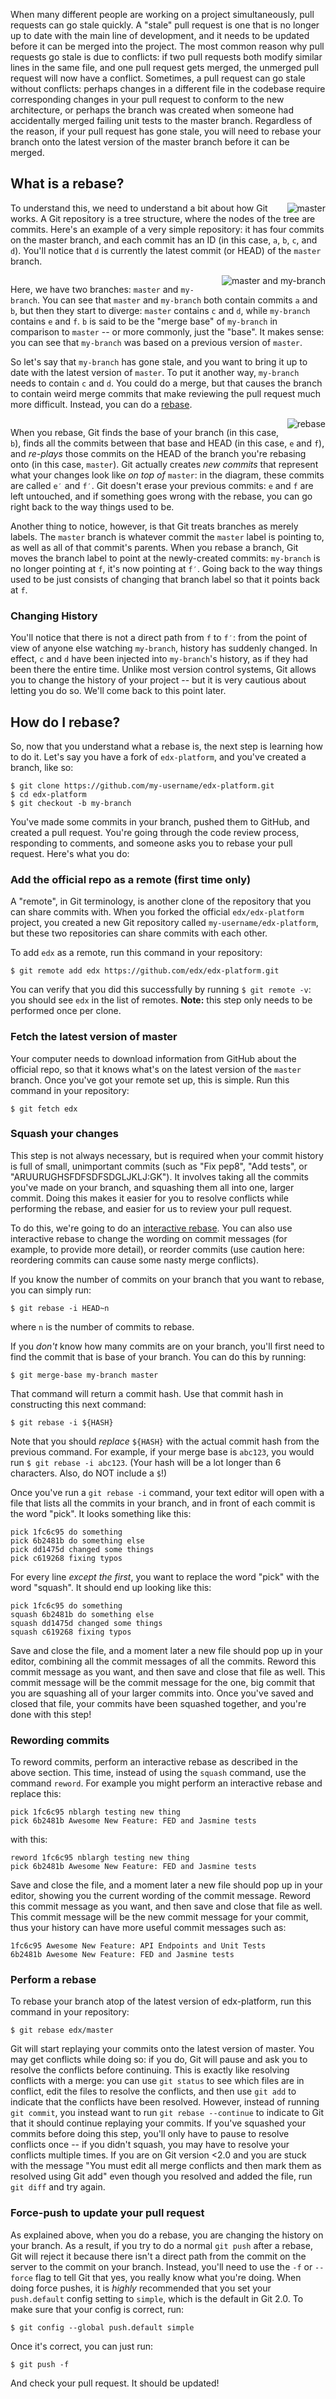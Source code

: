 When many different people are working on a project simultaneously, pull requests can go stale quickly. A "stale" pull request is one that is no longer up to date with the main line of development, and it needs to be updated before it can be merged into the project. The most common reason why pull requests go stale is due to conflicts: if two pull requests both modify similar lines in the same file, and one pull request gets merged, the unmerged pull request will now have a conflict. Sometimes, a pull request can go stale without conflicts: perhaps changes in a different file in the codebase require corresponding changes in your pull request to conform to the new architecture, or perhaps the branch was created when someone had accidentally merged failing unit tests to the master branch. Regardless of the reason, if your pull request has gone stale, you will need to rebase your branch onto the latest version of the master branch before it can be merged.

## What is a rebase?

<img alt="master" src="git-diagrams/master.png" style="float:right">

To understand this, we need to understand a bit about how Git works. A Git repository is a tree structure, where the nodes of the tree are commits. Here's an example of a very simple repository: it has four commits on the master branch, and each commit has an ID (in this case, `a`, `b`, `c`, and `d`). You'll notice that `d` is currently the latest commit (or HEAD) of the `master` branch.

<div style="clear:both"></div>
<img alt="master and my-branch" src="git-diagrams/branch.png" style="float:right">

Here, we have two branches: `master` and `my-branch`. You can see that `master` and `my-branch` both contain commits `a` and `b`, but then they start to diverge: `master` contains `c` and `d`, while `my-branch` contains `e` and `f`. `b` is said to be the "merge base" of `my-branch` in comparison to `master` -- or more commonly, just the "base". It makes sense: you can see that `my-branch` was based on a previous version of `master`.

So let's say that `my-branch` has gone stale, and you want to bring it up to date with the latest version of `master`. To put it another way, `my-branch` needs to contain `c` and `d`. You could do a merge, but that causes the branch to contain weird merge commits that make reviewing the pull request much more difficult. Instead, you can do a [rebase](http://www.git-scm.com/book/en/Git-Branching-Rebasing).

<div style="clear:both"></div>
<img alt="rebase" src="git-diagrams/rebase.png" style="float:right">

When you rebase, Git finds the base of your branch (in this case, `b`), finds all the commits between that base and HEAD (in this case, `e` and `f`), and *re-plays* those commits on the HEAD of the branch you're rebasing onto (in this case, `master`). Git actually creates *new commits* that represent what your changes look like *on top of* `master`: in the diagram, these commits are called `e′` and `f′`. Git doesn't erase your previous commits: `e` and `f` are left untouched, and if something goes wrong with the rebase, you can go right back to the way things used to be.

Another thing to notice, however, is that Git treats branches as merely labels. The `master` branch is whatever commit the `master` label is pointing to, as well as all of that commit's parents. When you rebase a branch, Git moves the branch label to point at the newly-created commits: `my-branch` is no longer pointing at `f`, it's now pointing at `f′`. Going back to the way things used to be just consists of changing that branch label so that it points back at `f`.

### Changing History

You'll notice that there is not a direct path from `f` to `f′`: from the point of view of anyone else watching `my-branch`, history has suddenly changed. In effect, `c` and `d` have been injected into `my-branch`'s history, as if they had been there the entire time. Unlike most version control systems, Git allows you to change the history of your project -- but it is very cautious about letting you do so. We'll come back to this point later.

## How do I rebase?

So, now that you understand what a rebase is, the next step is learning how to do it. Let's say you have a fork of `edx-platform`, and you've created a branch, like so:

```shell
$ git clone https://github.com/my-username/edx-platform.git
$ cd edx-platform
$ git checkout -b my-branch
```

You've made some commits in your branch, pushed them to GitHub, and created a pull request. You're going through the code review process, responding to comments, and someone asks you to rebase your pull request. Here's what you do:

### Add the official repo as a remote (first time only)

A "remote", in Git terminology, is another clone of the repository that you can share commits with. When you forked the official `edx/edx-platform` project, you created a new Git repository called `my-username/edx-platform`, but these two repositories can share commits with each other.

To add `edx` as a remote, run this command in your repository:
```shell
$ git remote add edx https://github.com/edx/edx-platform.git
```

You can verify that you did this successfully by running `$ git remote -v`: you should see `edx` in the list of remotes. **Note:** this step only needs to be performed once per clone.

### Fetch the latest version of master

Your computer needs to download information from GitHub about the official repo, so that it knows what's on the latest version of the `master` branch. Once you've got your remote set up, this is simple. Run this command in your repository:

```shell
$ git fetch edx
```

### Squash your changes

This step is not always necessary, but is required when your commit history is full of small, unimportant commits (such as "Fix pep8", "Add tests", or "ARUURUGHSFDFSDFSDGLJKLJ:GK"). It involves taking all the commits you've made on your branch, and squashing them all into one, larger commit. Doing this makes it easier for you to resolve conflicts while performing the rebase, and easier for us to review your pull request.

To do this, we're going to do an [interactive rebase](https://help.github.com/articles/interactive-rebase). You can also use interactive rebase to change the wording on commit messages (for example, to provide more detail), or reorder commits (use caution here: reordering commits can cause some nasty merge conflicts).

If you know the number of commits on your branch that you want to rebase, you can simply run:

```shell
$ git rebase -i HEAD~n
```

where `n` is the number of commits to rebase.

If you *don't* know how many commits are on your branch, you'll first need to find the commit that is base of your branch. You can do this by running:

```shell
$ git merge-base my-branch master
```

That command will return a commit hash. Use that commit hash in constructing this next command:

```shell
$ git rebase -i ${HASH}
```

Note that you should *replace* `${HASH}` with the actual commit hash from the previous command. For example, if your merge base is `abc123`, you would run `$ git rebase -i abc123`. (Your hash will be a lot longer than 6 characters. Also, do NOT include a `$`!)

Once you've run a `git rebase -i` command, your text editor will open with a file that lists all the commits in your branch, and in front of each commit is the word "pick". It looks something like this:

```
pick 1fc6c95 do something
pick 6b2481b do something else
pick dd1475d changed some things
pick c619268 fixing typos
```

For every line *except the first*, you want to replace the word "pick" with the word "squash". It should end up looking like this:

```
pick 1fc6c95 do something
squash 6b2481b do something else
squash dd1475d changed some things
squash c619268 fixing typos
```

Save and close the file, and a moment later a new file should pop up in your editor, combining all the commit messages of all the commits. Reword this commit message as you want, and then save and close that file as well. This commit message will be the commit message for the one, big commit that you are squashing all of your larger commits into. Once you've saved and closed that file, your commits have been squashed together, and you're done with this step!

### Rewording commits

To reword commits, perform an interactive rebase as described in the above section. This time, instead of using the `squash` command, use the command `reword`. For example you might perform an interactive rebase and replace this:

```
pick 1fc6c95 nblargh testing new thing
pick 6b2481b Awesome New Feature: FED and Jasmine tests
```

with this:

```
reword 1fc6c95 nblargh testing new thing
pick 6b2481b Awesome New Feature: FED and Jasmine tests
```

Save and close the file, and a moment later a new file should pop up in your editor, showing you the current wording of the commit message. Reword this commit message as you want, and then save and close that file as well. This commit message will be the new commit message for your commit, thus your history can have more useful commit messages such as:

```
1fc6c95 Awesome New Feature: API Endpoints and Unit Tests
6b2481b Awesome New Feature: FED and Jasmine tests
```

### Perform a rebase

To rebase your branch atop of the latest version of edx-platform, run this command in your repository:

```shell
$ git rebase edx/master
```

Git will start replaying your commits onto the latest version of master. You may get conflicts while doing so: if you do, Git will pause and ask you to resolve the conflicts before continuing. This is exactly like resolving conflicts with a merge: you can use `git status` to see which files are in conflict, edit the files to resolve the conflicts, and then use `git add` to indicate that the conflicts have been resolved. However, instead of running `git commit`, you instead want to run `git rebase --continue` to indicate to Git that it should continue replaying your commits. If you've squashed your commits before doing this step, you'll only have to pause to resolve conflicts once -- if you didn't squash, you may have to resolve your conflicts multiple times. If you are on Git version <2.0 and you are stuck with the message "You must edit all merge conflicts and then mark them as resolved using Git add" even though you resolved and added the file, run `git diff` and try again. 

### Force-push to update your pull request

As explained above, when you do a rebase, you are changing the history on your branch. As a result, if you try to do a normal `git push` after a rebase, Git will reject it because there isn't a direct path from the commit on the server to the commit on your branch. Instead, you'll need to use the `-f` or `--force` flag to tell Git that yes, you really know what you're doing. When doing force pushes, it is *highly* recommended that you set your `push.default` config setting to `simple`, which is the default in Git 2.0. To make sure that your config is correct, run:

```shell
$ git config --global push.default simple
```

Once it's correct, you can just run:
```shell
$ git push -f
```

And check your pull request. It should be updated!